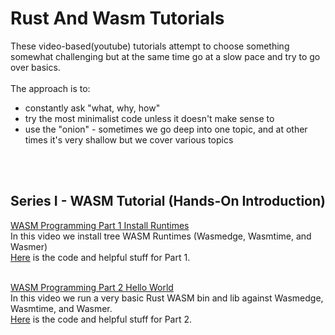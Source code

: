 # Rust And Wasm Tutorials

These video-based(youtube) tutorials attempt to choose something somewhat challenging but at the same time go at a slow pace and try to go over basics.  
<br/>
The approach is to:
- constantly ask "what, why, how"
- try the most minimalist code unless it doesn't make sense to
- use the "onion" - sometimes we go deep into one topic, and at other times it's very shallow but we cover various topics  
<br/>  
<br/>  

## Series I - WASM Tutorial (Hands-On Introduction)
  

[WASM Programming Part 1 Install Runtimes](https://www.youtube.com/watch?v=1FVWZPffZRg)  
In this video we install tree WASM Runtimes (Wasmedge, Wasmtime, and Wasmer)  
[Here](https://github.com/elicorrales/learning-rust-n-wasm-tutorials-playlist-1-part-1) is the code and helpful stuff for Part 1.  
<br/>
  

[WASM Programming Part 2 Hello World]()  
In this video we run a very basic Rust WASM bin and lib against Wasmedge, Wasmtime, and Wasmer.  
[Here](https://github.com/elicorrales/learning-rust-n-wasm-tutorials-playlist-1-part-2) is the code and helpful stuff for Part 2.  
<br/>
  

